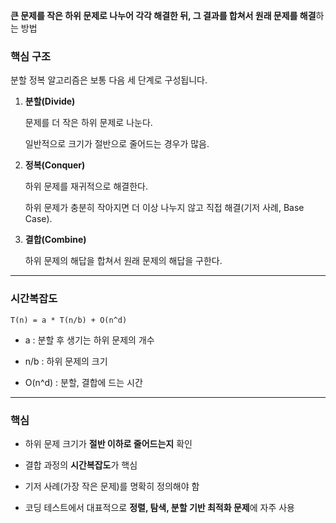 **큰 문제를 작은 하위 문제로 나누어 각각 해결한 뒤, 그 결과를 합쳐서 원래 문제를 해결**하는 방법

### **핵심 구조**


분할 정복 알고리즘은 보통 다음 세 단계로 구성됩니다.

1. **분할(Divide)**
    
    문제를 더 작은 하위 문제로 나눈다.
    
    일반적으로 크기가 절반으로 줄어드는 경우가 많음.
    
2. **정복(Conquer)**
    
    하위 문제를 재귀적으로 해결한다.
    
    하위 문제가 충분히 작아지면 더 이상 나누지 않고 직접 해결(기저 사례, Base Case).
    
3. **결합(Combine)**
    
    하위 문제의 해답을 합쳐서 원래 문제의 해답을 구한다.

---

### **시간복잡도**

```
T(n) = a * T(n/b) + O(n^d)
```
- a : 분할 후 생기는 하위 문제의 개수
    
- n/b : 하위 문제의 크기
    
- O(n^d) : 분할, 결합에 드는 시간

---
### **핵심**

- 하위 문제 크기가 **절반 이하로 줄어드는지** 확인
    
- 결합 과정의 **시간복잡도**가 핵심
    
- 기저 사례(가장 작은 문제)를 명확히 정의해야 함
    
- 코딩 테스트에서 대표적으로 **정렬, 탐색, 분할 기반 최적화 문제**에 자주 사용